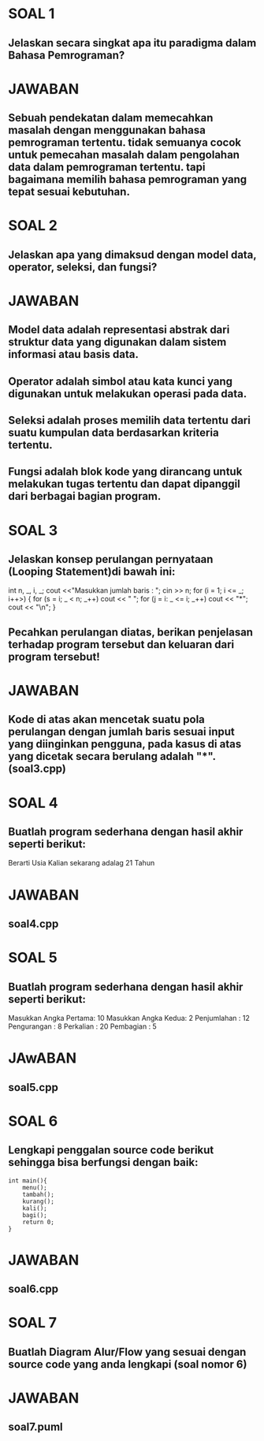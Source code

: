 # SOAL 1
## Jelaskan secara singkat apa itu paradigma dalam Bahasa Pemrograman?
# JAWABAN
## Sebuah pendekatan dalam memecahkan masalah dengan menggunakan bahasa pemrograman tertentu. tidak semuanya cocok untuk pemecahan masalah dalam pengolahan data dalam pemrograman tertentu. tapi bagaimana memilih bahasa pemrograman yang tepat sesuai kebutuhan. 

# SOAL 2
## Jelaskan apa yang dimaksud dengan model data, operator, seleksi, dan fungsi?
# JAWABAN
## Model data adalah representasi abstrak dari struktur data yang digunakan dalam sistem informasi atau basis data.
## Operator adalah simbol atau kata kunci yang digunakan untuk melakukan operasi pada data. 
## Seleksi adalah proses memilih data tertentu dari suatu kumpulan data berdasarkan kriteria tertentu.
## Fungsi adalah blok kode yang dirancang untuk melakukan tugas tertentu dan dapat dipanggil dari berbagai bagian program.

# SOAL 3
## Jelaskan konsep perulangan pernyataan (Looping Statement)di bawah ini:
int n, _, i, _;
cout <<"Masukkan jumlah baris : ";
cin >> n;
for (i = 1; i <= _; i++>) {
    for (s = i; _ < n; _++)
    cout << " ";
    for (j = i: _ <= i; _++)
    cout << "*";
    cout << "\n";
}
## Pecahkan perulangan diatas, berikan penjelasan terhadap program tersebut dan keluaran dari program tersebut!
# JAWABAN
## Kode di atas akan mencetak suatu pola perulangan dengan jumlah baris sesuai input yang diinginkan pengguna, pada kasus di atas yang dicetak secara berulang adalah "*". (soal3.cpp)

# SOAL 4
## Buatlah program sederhana dengan hasil akhir seperti berikut:
Berarti Usia Kalian sekarang adalag 21 Tahun
# JAWABAN
## soal4.cpp

# SOAL 5
## Buatlah program sederhana dengan hasil akhir seperti berikut:
Masukkan Angka Pertama: 10
Masukkan Angka Kedua: 2
Penjumlahan : 12
Pengurangan : 8
Perkalian   : 20
Pembagian   : 5
# JAwABAN
## soal5.cpp

# SOAL 6
## Lengkapi penggalan source code berikut sehingga bisa berfungsi dengan baik:
```
int main(){
	menu();
	tambah();
	kurang();
	kali();
	bagi();
	return 0;
}
```
# JAWABAN
## soal6.cpp

# SOAL 7
## Buatlah Diagram Alur/Flow yang sesuai dengan source code yang anda lengkapi (soal nomor 6)
# JAWABAN
## soal7.puml